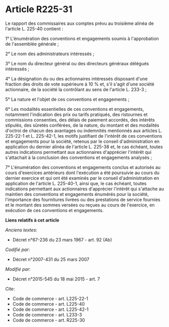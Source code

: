 # Article R225-31

Le rapport des commissaires aux comptes prévu au troisième alinéa de l'article L. 225-40 contient :

1° L'énumération des conventions et engagements soumis à l'approbation de l'assemblée générale ;

2° Le nom des administrateurs intéressés ;

3° Le nom du directeur général ou des directeurs généraux délégués intéressés ;

4° La désignation du ou des actionnaires intéressés disposant d'une fraction des droits de vote supérieure à 10 % et, s'il
s'agit d'une société actionnaire, de la société la contrôlant au sens de l'article L. 233-3 ;

5° La nature et l'objet de ces conventions et engagements ;

6° Les modalités essentielles de ces conventions et engagements, notamment l'indication des prix ou tarifs pratiqués, des
ristournes et commissions consenties, des délais de paiement accordés, des intérêts stipulés, des sûretés conférées, de la
nature, du montant et des modalités d'octroi de chacun des avantages ou indemnités mentionnés aux articles L. 225-22-1 et L.
225-42-1, les motifs justifiant de l'intérêt de ces conventions et engagements pour la société, retenus par le conseil
d'administration en application du dernier alinéa de l'article L. 225-38 et, le cas échéant, toutes autres indications
permettant aux actionnaires d'apprécier l'intérêt qui s'attachait à la conclusion des conventions et engagements analysés ;

7° L'énumération des conventions et engagements conclus et autorisés au cours d'exercices antérieurs dont l'exécution a été
poursuivie au cours du dernier exercice et qui ont été examinés par le conseil d'administration en application de l'article
L. 225-40-1, ainsi que, le cas échéant, toutes indications permettant aux actionnaires d'apprécier l'intérêt qui s'attache au
maintien des conventions et engagements énumérés pour la société, l'importance des fournitures livrées ou des prestations de
service fournies et le montant des sommes versées ou reçues au cours de l'exercice, en exécution de ces conventions et
engagements.

**Liens relatifs à cet article**

_Anciens textes_:

  - Décret n°67-236 du 23 mars 1967 - art. 92 (Ab)

_Codifié par_:

  - Décret n°2007-431 du 25 mars 2007

_Modifié par_:

  - Décret n°2015-545 du 18 mai 2015 - art. 7

_Cite_:

  - Code de commerce - art. L225-22-1
  - Code de commerce - art. L225-40
  - Code de commerce - art. L225-42-1
  - Code de commerce - art. L233-3
  - Code de commerce - art. R225-30
